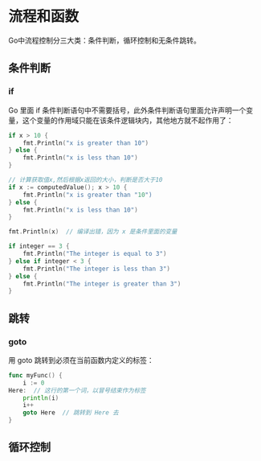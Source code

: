 # 流程和函数

Go中流程控制分三大类：条件判断，循环控制和无条件跳转。

## 条件判断

### if

Go 里面 if 条件判断语句中不需要括号，此外条件判断语句里面允许声明一个变量，这个变量的作用域只能在该条件逻辑块内，其他地方就不起作用了：

```go
if x > 10 {
    fmt.Println("x is greater than 10")
} else {
    fmt.Println("x is less than 10")
}

// 计算获取值x,然后根据x返回的大小，判断是否大于10
if x := computedValue(); x > 10 {
    fmt.Println("x is greater than "10")
} else {
    fmt.Println("x is less than 10")
}

fmt.Println(x)  // 编译出错，因为 x 是条件里面的变量

if integer == 3 {
    fmt.Println("The integer is equal to 3")
} else if integer < 3 {
    fmt.Println("The integer is less than 3")
} else {
    fmt.Println("The integer is greater than 3")
}
```

## 跳转

### goto

用 goto 跳转到必须在当前函数内定义的标签：

```go
func myFunc() {
    i := 0
Here:  // 这行的第一个词，以冒号结束作为标签
    println(i)
    i++
    goto Here  // 跳转到 Here 去
}
```

## 循环控制
